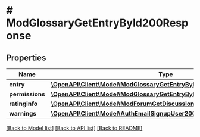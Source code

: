 # # ModGlossaryGetEntryById200Response

## Properties

Name | Type | Description | Notes
------------ | ------------- | ------------- | -------------
**entry** | [**\OpenAPI\Client\Model\ModGlossaryGetEntryById200ResponseEntry**](ModGlossaryGetEntryById200ResponseEntry.md) |  |
**permissions** | [**\OpenAPI\Client\Model\ModGlossaryGetEntryById200ResponsePermissions**](ModGlossaryGetEntryById200ResponsePermissions.md) |  | [optional]
**ratinginfo** | [**\OpenAPI\Client\Model\ModForumGetDiscussionPosts200ResponseRatinginfo**](ModForumGetDiscussionPosts200ResponseRatinginfo.md) |  | [optional]
**warnings** | [**\OpenAPI\Client\Model\AuthEmailSignupUser200ResponseWarningsInner[]**](AuthEmailSignupUser200ResponseWarningsInner.md) |  | [optional]

[[Back to Model list]](../../README.md#models) [[Back to API list]](../../README.md#endpoints) [[Back to README]](../../README.md)
